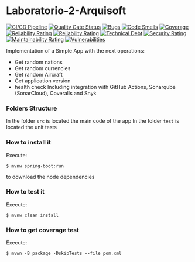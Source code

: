 # Laboratorio-2-Arquisoft
[![CI/CD Pipeline](https://github.com/JPablo0505/Laboratorio-2-Arquisoft/actions/workflows/build.yml/badge.svg)](https://github.com/JPablo0505/Laboratorio-2-Arquisoft/actions/workflows/build.yml)
[![Quality Gate Status](https://sonarcloud.io/api/project_badges/measure?project=JPablo0505_Laboratorio-2-Arquisoft&metric=alert_status)](https://sonarcloud.io/summary/new_code?id=JPablo0505_Laboratorio-2-Arquisoft)
[![Bugs](https://sonarcloud.io/api/project_badges/measure?project=JPablo0505_Laboratorio-2-Arquisoft&metric=bugs)](https://sonarcloud.io/summary/new_code?id=JPablo0505_Laboratorio-2-Arquisoft)
[![Code Smells](https://sonarcloud.io/api/project_badges/measure?project=JPablo0505_Laboratorio-2-Arquisoft&metric=code_smells)](https://sonarcloud.io/summary/new_code?id=JPablo0505_Laboratorio-2-Arquisoft)
[![Coverage](https://sonarcloud.io/api/project_badges/measure?project=JPablo0505_Laboratorio-2-Arquisoft&metric=coverage)](https://sonarcloud.io/summary/new_code?id=JPablo0505_Laboratorio-2-Arquisoft)
[![Reliability Rating](https://sonarcloud.io/api/project_badges/measure?project=JPablo0505_Laboratorio-2-Arquisoft&metric=reliability_rating)](https://sonarcloud.io/summary/new_code?id=JPablo0505_Laboratorio-2-Arquisoft)
[![Reliability Rating](https://sonarcloud.io/api/project_badges/measure?project=JPablo0505_Laboratorio-2-Arquisoft&metric=reliability_rating)](https://sonarcloud.io/summary/new_code?id=JPablo0505_Laboratorio-2-Arquisoft)
[![Technical Debt](https://sonarcloud.io/api/project_badges/measure?project=JPablo0505_Laboratorio-2-Arquisoft&metric=sqale_index)](https://sonarcloud.io/summary/new_code?id=JPablo0505_Laboratorio-2-Arquisoft)
[![Security Rating](https://sonarcloud.io/api/project_badges/measure?project=JPablo0505_Laboratorio-2-Arquisoft&metric=security_rating)](https://sonarcloud.io/summary/new_code?id=JPablo0505_Laboratorio-2-Arquisoft)
[![Maintainability Rating](https://sonarcloud.io/api/project_badges/measure?project=JPablo0505_Laboratorio-2-Arquisoft&metric=sqale_rating)](https://sonarcloud.io/summary/new_code?id=JPablo0505_Laboratorio-2-Arquisoft)
[![Vulnerabilities](https://sonarcloud.io/api/project_badges/measure?project=JPablo0505_Laboratorio-2-Arquisoft&metric=vulnerabilities)](https://sonarcloud.io/summary/new_code?id=JPablo0505_Laboratorio-2-Arquisoft)

Implementation of a Simple App with the next operations:
* Get random nations
* Get random currencies
* Get random Aircraft
* Get application version
* health check
Including integration with GitHub Actions, Sonarqube (SonarCloud), Coveralls and
Snyk
### Folders Structure
In the folder `src` is located the main code of the app
In the folder `test` is located the unit tests
### How to install it
Execute:
```shell
$ mvnw spring-boot:run
```
to download the node dependencies
### How to test it
Execute:
```shell
$ mvnw clean install
```
### How to get coverage test
Execute:
```shell
$ mvwn -B package -DskipTests --file pom.xml
```